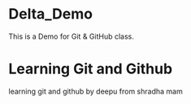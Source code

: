 # Delta_Demo
This is a Demo for Git &amp; GitHub class.

# Learning Git and Github
learning git and github by deepu from shradha mam
